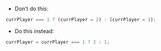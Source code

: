 
- Don’t do this:
```js
currPlayer === 1 ? (currPlayer = 2) : (currPlayer = 1);
```

- Do this instead:
```js
currPlayer = currPlayer === 1 ? 2 : 1;
```

